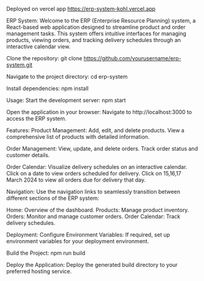 Deployed on vercel app
https://erp-system-kohl.vercel.app

ERP System:
 Welcome to the ERP (Enterprise Resource Planning) system, a React-based web application designed to streamline product and order management tasks. This system offers intuitive interfaces for managing products, viewing orders, and tracking delivery schedules through an interactive calendar view.

Clone the repository:
 git clone https://github.com/yourusername/erp-system.git

Navigate to the project directory:
 cd erp-system

Install dependencies:
 npm install

Usage:
 Start the development server:
 npm start

Open the application in your browser:
 Navigate to http://localhost:3000 to access the ERP system.

Features:
 Product Management:
 Add, edit, and delete products.
View a comprehensive list of products with detailed information.

Order Management:
 View, update, and delete orders.
Track order status and customer details.

Order Calendar:
 Visualize delivery schedules on an interactive calendar.
Click on a date to view orders scheduled for delivery.
Click on 15,16,17 March 2024 to view all orders due for delivery that day.

Navigation:
 Use the navigation links to seamlessly transition between different sections of the ERP system:

Home: Overview of the dashboard.
Products: Manage product inventory.
Orders: Monitor and manage customer orders.
Order Calendar: Track delivery schedules.

Deployment:
 Configure Environment Variables:
If required, set up environment variables for your deployment environment.

Build the Project:
 npm run build

Deploy the Application:
 Deploy the generated build directory to your preferred hosting service.




